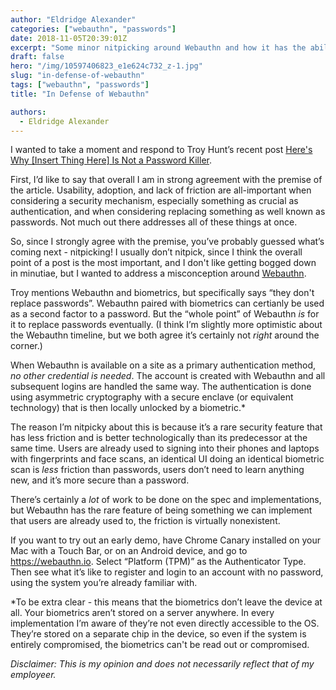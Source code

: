 ```yaml
---
author: "Eldridge Alexander"
categories: ["webauthn", "passwords"]
date: 2018-11-05T20:39:01Z
excerpt: "Some minor nitpicking around Webauthn and how it has the ability to replace passwords."
draft: false
hero: "/img/10597406823_e1e624c732_z-1.jpg"
slug: "in-defense-of-webauthn"
tags: ["webauthn", "passwords"]
title: "In Defense of Webauthn"

authors:
  - Eldridge Alexander
---
```

I wanted to take a moment and respond to Troy Hunt’s recent post [Here's Why \[Insert Thing Here\] Is Not a Password Killer](https://www.troyhunt.com/heres-why-insert-thing-here-is-not-a-password-killer/).

First, I’d like to say that overall I am in strong agreement with the premise of the article. Usability, adoption, and lack of friction are all-important when considering a security mechanism, especially something as crucial as authentication, and when considering replacing something as well known as passwords. Not much out there addresses all of these things at once.

So, since I strongly agree with the premise, you’ve probably guessed what’s coming next - nitpicking! I usually don’t nitpick, since I think the overall point of a post is the most important, and I don't like getting bogged down in minutiae, but I wanted to address a misconception around [Webauthn](https://www.w3.org/TR/webauthn/).

Troy mentions Webauthn and biometrics, but specifically says “they don't replace passwords”. Webauthn paired with biometrics can certianly be used as a second factor to a password. But the “whole point” of Webauthn *is* for it to replace passwords eventually. (I think I’m slightly more optimistic about the Webauthn timeline, but we both agree it’s certainly not *right* around the corner.)

When Webauthn is available on a site as a primary authentication method, *no other credential is needed*. The account is created with Webauthn and all subsequent logins are handled the same way. The authentication is done using asymmetric cryptography with a secure enclave (or equivalent technology) that is then locally unlocked by a biometric.*

The reason I’m nitpicky about this is because it’s a rare security feature that has less friction and is better technologically than its predecessor at the same time. Users are already used to signing into their phones and laptops with fingerprints and face scans, an identical UI doing an identical biometric scan is *less* friction than passwords, users don’t need to learn anything new, and it’s more secure than a password.

There’s certainly a *lot* of work to be done on the spec and implementations, but Webauthn has the rare feature of being something we can implement that users are already used to, the friction is virtually nonexistent.

If you want to try out an early demo, have Chrome Canary installed on your Mac with a Touch Bar, or on an Android device, and go to https://webauthn.io. Select “Platform (TPM)” as the Authenticator Type. Then see what it’s like to register and login to an account with no password, using the system you’re already familiar with.


*To be extra clear - this means that the biometrics don’t leave the device at all. Your biometrics aren’t stored on a server anywhere. In every implementation I’m aware of they’re not even directly accessible to the OS. They’re stored on a separate chip in the device, so even if the system is entirely compromised, the biometrics can't be read out or compromised.


*Disclaimer: This is my opinion and does not necessarily reflect that of my employeer.*
